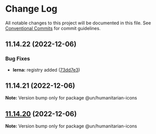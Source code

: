 # Change Log

All notable changes to this project will be documented in this file.
See [Conventional Commits](https://conventionalcommits.org) for commit guidelines.

## 11.14.22 (2022-12-06)


### Bug Fixes

* **lerna:** registry added ([73dd7e3](https://github.com/carbon-design-system/carbon/commit/73dd7e367e91bc1a372aa7e3f841f7f24a1b6934))





## 11.14.21 (2022-12-06)

**Note:** Version bump only for package @un/humanitarian-icons





## [11.14.20](https://github.com/carbon-design-system/carbon/compare/@un/humanitarian-icons@11.14.19...@un/humanitarian-icons@11.14.20) (2022-12-06)

**Note:** Version bump only for package @un/humanitarian-icons
